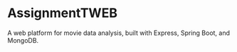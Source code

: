 # AssignmentTWEB
A web platform for movie data analysis, built with Express, Spring Boot, and MongoDB.
